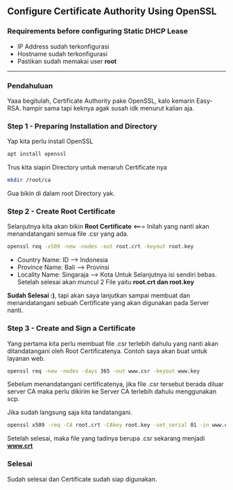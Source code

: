 ## Configure Certificate Authority Using OpenSSL
### Requirements before configuring Static DHCP Lease
- IP Address sudah terkonfigurasi
- Hostname sudah terkonfigurasi
- Pastikan sudah memakai user **root**
---
### Pendahuluan
Yaaa begitulah, Certificate Authority pake OpenSSL, kalo kemarin Easy-RSA. hampir sama tapi keknya agak susah idk menurut kalian aja.
### Step 1 - Preparing Installation and Directory
Yap kita perlu install OpenSSL
```bash
apt install openssl
```
Trus kita siapin Directory untuk menaruh Certificate nya
```bash
mkdir /root/ca
```
Gua bikin di dalam root Directory yak.

### Step 2 - Create Root Certificate
Selanjutnya kita akan bikin **Root Certificate** <=== Inilah yang nanti akan menandatangani semua file .csr yang ada.
```bash
openssl req -x509 -new -nodes -out root.crt -keyout root.key
```
- Country Name: ID --> Indonesia
- Province Name: Bali --> Provinsi
- Locality Name: Singaraja --> Kota
Untuk Selanjutnya isi sendiri bebas. Setelah selesai akan muncul 2 File yaitu **root.crt dan root.key**

**Sudah Selesai :)**, tapi akan saya lanjutkan sampai membuat dan menandatangani sebuah Certificate yang akan digunakan pada Server nanti.

### Step 3 - Create and Sign a Certificate
Yang pertama kita perlu membuat file .csr terlebih dahulu yang nanti akan ditandatangani oleh Root Certificatenya. Contoh saya akan buat untuk layanan web.
```bash
openssl req -new -nodes -days 365 -out www.csr -keyout www.key
```
Sebelum menandatangani certificatenya, jika file .csr tersebut berada diluar server CA maka perlu dikirim ke Server CA terlebih dahulu menggunakan scp.

Jika sudah langsung saja kita tandatangani.
```bash
openssl x509 -req -CA root.crt -CAkey root.key -set_serial 01 -in www.csr -out www.crt
```
Setelah selesai, maka file yang tadinya berupa .csr sekarang menjadi **www.crt**

### Selesai
Sudah selesai dan Certificate sudah siap digunakan.
